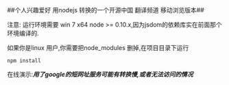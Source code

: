 ##个人兴趣爱好 用nodejs 转换的一个开源中国 翻译频道 移动浏览版本##

注意: 运行环境需要 win 7 x64 node >= 0.10.x,因为jsdom的依赖库实在前面那个环境编译的.

如果你是linux 用户,你需要把node_modules 删掉,在项目目录下运行

`npm install`


在线演示:***用了google的短网址服务可能有转换慢,或者无法访问的情况***


